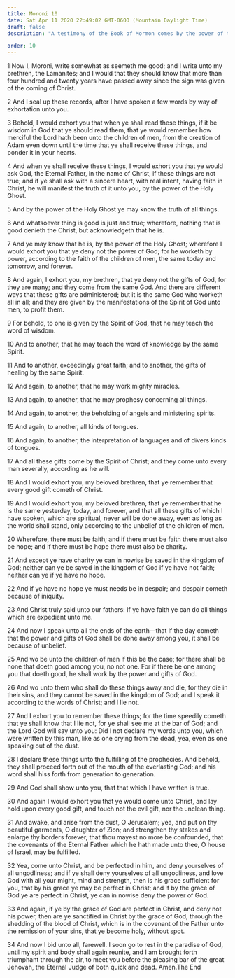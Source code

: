 ```yaml
---
title: Moroni 10
date: Sat Apr 11 2020 22:49:02 GMT-0600 (Mountain Daylight Time)
draft: false
description: "A testimony of the Book of Mormon comes by the power of the Holy Ghost—The gifts of the Spirit are dispensed to the faithful—Spiritual gifts always accompany faith—Moroni’s words speak from the dust—Come unto Christ, be perfected in Him, and sanctify your souls. About A.D. 421."

order: 10
---
```

    
1 Now I, Moroni, write somewhat as seemeth me good; and I write unto my brethren, the Lamanites; and I would that they should know that more than four hundred and twenty years have passed away since the sign was given of the coming of Christ.

2 And I seal up these records, after I have spoken a few words by way of exhortation unto you.

3 Behold, I would exhort you that when ye shall read these things, if it be wisdom in God that ye should read them, that ye would remember how merciful the Lord hath been unto the children of men, from the creation of Adam even down until the time that ye shall receive these things, and ponder it in your hearts.

4 And when ye shall receive these things, I would exhort you that ye would ask God, the Eternal Father, in the name of Christ, if these things are not true; and if ye shall ask with a sincere heart, with real intent, having faith in Christ, he will manifest the truth of it unto you, by the power of the Holy Ghost.

5 And by the power of the Holy Ghost ye may know the truth of all things.

6 And whatsoever thing is good is just and true; wherefore, nothing that is good denieth the Christ, but acknowledgeth that he is.

7 And ye may know that he is, by the power of the Holy Ghost; wherefore I would exhort you that ye deny not the power of God; for he worketh by power, according to the faith of the children of men, the same today and tomorrow, and forever.

8 And again, I exhort you, my brethren, that ye deny not the gifts of God, for they are many; and they come from the same God. And there are different ways that these gifts are administered; but it is the same God who worketh all in all; and they are given by the manifestations of the Spirit of God unto men, to profit them.

9 For behold, to one is given by the Spirit of God, that he may teach the word of wisdom.

10 And to another, that he may teach the word of knowledge by the same Spirit.

11 And to another, exceedingly great faith; and to another, the gifts of healing by the same Spirit.

12 And again, to another, that he may work mighty miracles.

13 And again, to another, that he may prophesy concerning all things.

14 And again, to another, the beholding of angels and ministering spirits.

15 And again, to another, all kinds of tongues.

16 And again, to another, the interpretation of languages and of divers kinds of tongues.

17 And all these gifts come by the Spirit of Christ; and they come unto every man severally, according as he will.

18 And I would exhort you, my beloved brethren, that ye remember that every good gift cometh of Christ.

19 And I would exhort you, my beloved brethren, that ye remember that he is the same yesterday, today, and forever, and that all these gifts of which I have spoken, which are spiritual, never will be done away, even as long as the world shall stand, only according to the unbelief of the children of men.

20 Wherefore, there must be faith; and if there must be faith there must also be hope; and if there must be hope there must also be charity.

21 And except ye have charity ye can in nowise be saved in the kingdom of God; neither can ye be saved in the kingdom of God if ye have not faith; neither can ye if ye have no hope.

22 And if ye have no hope ye must needs be in despair; and despair cometh because of iniquity.

23 And Christ truly said unto our fathers: If ye have faith ye can do all things which are expedient unto me.

24 And now I speak unto all the ends of the earth—that if the day cometh that the power and gifts of God shall be done away among you, it shall be because of unbelief.

25 And wo be unto the children of men if this be the case; for there shall be none that doeth good among you, no not one. For if there be one among you that doeth good, he shall work by the power and gifts of God.

26 And wo unto them who shall do these things away and die, for they die in their sins, and they cannot be saved in the kingdom of God; and I speak it according to the words of Christ; and I lie not.

27 And I exhort you to remember these things; for the time speedily cometh that ye shall know that I lie not, for ye shall see me at the bar of God; and the Lord God will say unto you: Did I not declare my words unto you, which were written by this man, like as one crying from the dead, yea, even as one speaking out of the dust.

28 I declare these things unto the fulfilling of the prophecies. And behold, they shall proceed forth out of the mouth of the everlasting God; and his word shall hiss forth from generation to generation.

29 And God shall show unto you, that that which I have written is true.

30 And again I would exhort you that ye would come unto Christ, and lay hold upon every good gift, and touch not the evil gift, nor the unclean thing.

31 And awake, and arise from the dust, O Jerusalem; yea, and put on thy beautiful garments, O daughter of Zion; and strengthen thy stakes and enlarge thy borders forever, that thou mayest no more be confounded, that the covenants of the Eternal Father which he hath made unto thee, O house of Israel, may be fulfilled.

32 Yea, come unto Christ, and be perfected in him, and deny yourselves of all ungodliness; and if ye shall deny yourselves of all ungodliness, and love God with all your might, mind and strength, then is his grace sufficient for you, that by his grace ye may be perfect in Christ; and if by the grace of God ye are perfect in Christ, ye can in nowise deny the power of God.

33 And again, if ye by the grace of God are perfect in Christ, and deny not his power, then are ye sanctified in Christ by the grace of God, through the shedding of the blood of Christ, which is in the covenant of the Father unto the remission of your sins, that ye become holy, without spot.

34 And now I bid unto all, farewell. I soon go to rest in the paradise of God, until my spirit and body shall again reunite, and I am brought forth triumphant through the air, to meet you before the pleasing bar of the great Jehovah, the Eternal Judge of both quick and dead. Amen.The End
